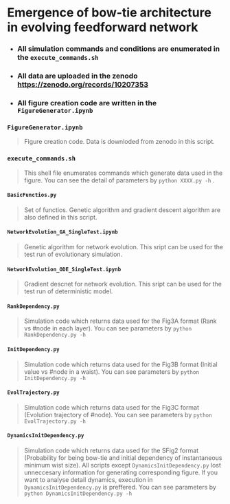 # Emergence of bow-tie architecture in evolving feedforward network

- ### All simulation commands and conditions are enumerated in the `execute_commands.sh`
- ### All data are uploaded in the zenodo https://zenodo.org/records/10207353
- ### All figure creation code are written in the `FigureGenerator.ipynb`



### `FigureGenerator.ipynb`
>Figure creation code.
>Data is downloded from zenodo in this script.

### `execute_commands.sh`
>This shell file enumerates commands which generate data used in the figure.
>You can see the detail of parameters by `python XXXX.py -h` .


#### `BasicFunctios.py`
>Set of functios. Genetic algorithm and gradient descent algorithm are also defined in this script.
>
#### `NetworkEvolution_GA_SingleTest.ipynb`
>Genetic algorithm for network evolution.
>This sript can be used for the test run of evolutionary simulation.

#### `NetworkEvolution_ODE_SingleTest.ipynb`
>Gradient descnet for network evolution.
>This sript can be used for the test run of deterministic model.

#### `RankDependency.py`
>Simulation code which returns data used for the Fig3A format (Rank vs #node in each layer).
You can see parameters by `python RankDependency.py -h`

#### `InitDependency.py`
>Simulation code which returns data used for the Fig3B format (Initial value vs #node in a waist).
You can see parameters by `python InitDependency.py -h`

#### `EvolTrajectory.py`
>Simulation code which returns data used for the Fig3C format (Evolution trajectory of #node).
You can see parameters by `python EvolTrajectory.py -h`

#### `DynamicsInitDependency.py`
>Simulation code which returns data used for the SFig2 format (Probability for being bow-tie and initial dependency of instantaneous minimum wist size).
All scripts except `DynamicsInitDependency.py` lost unneccesary information for generating corresponding figure.
If you want to analyse detail dynamics, execution in `DynamicsInitDependency.py` is preffered.
You can see parameters by `python DynamicsInitDependency.py -h`

